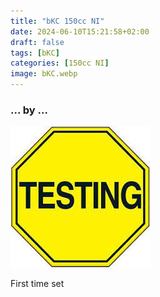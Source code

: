 ```yaml
---
title: "bKC 150cc NI"
date: 2024-06-10T15:21:58+02:00
draft: false
tags: [bKC]
categories: [150cc NI]
image: bKC.webp
---
```

### ... by ...
![Nothing there](testing.jpg)

First time set